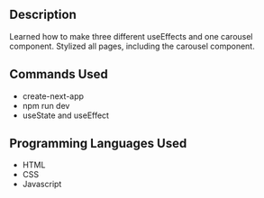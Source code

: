 ## Description
Learned how to make three different useEffects and one carousel component. Stylized all pages, including the carousel component. 

## Commands Used
- create-next-app
- npm run dev
- useState and useEffect

## Programming Languages Used
- HTML
- CSS
- Javascript
